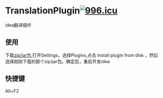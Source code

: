 # TranslationPlugin[![996.icu](https://img.shields.io/badge/link-996.icu-red.svg)](https://996.icu)
idea翻译插件

## 使用

下载[zip/jar包](https://github.com/BenYanYi/TranslationPlugin/releases/download/v1.0.2/TeanslationPlugin.jar),打开Settings，选择Plugins,点击 Install plugin from disk ，然后选择刚刚下载的那个zip/jar包。确定后，重启开发idea

## 快捷键
Alt+F2